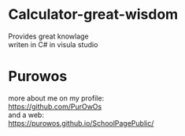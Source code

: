 # Calculator-great-wisdom
Provides great knowlage  
writen in C# in visula studio  
# Purowos  
more about me on my profile:  
https://github.com/PurOwOs  
and a web:  
https://purowos.github.io/SchoolPagePublic/  
